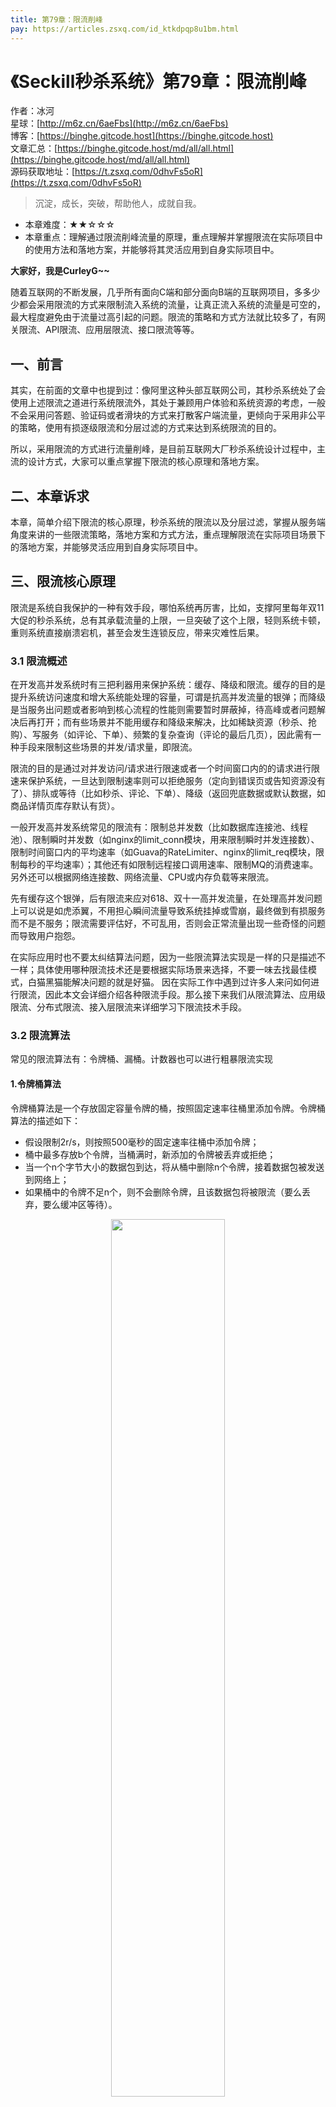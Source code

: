 ```yaml
---
title: 第79章：限流削峰
pay: https://articles.zsxq.com/id_ktkdpqp8u1bm.html
---
```



# 《Seckill秒杀系统》第79章：限流削峰

作者：冰河
<br/>星球：[http://m6z.cn/6aeFbs](http://m6z.cn/6aeFbs)
<br/>博客：[https://binghe.gitcode.host](https://binghe.gitcode.host)
<br/>文章汇总：[https://binghe.gitcode.host/md/all/all.html](https://binghe.gitcode.host/md/all/all.html)
<br/>源码获取地址：[https://t.zsxq.com/0dhvFs5oR](https://t.zsxq.com/0dhvFs5oR)

> 沉淀，成长，突破，帮助他人，成就自我。

* 本章难度：★★☆☆☆
* 本章重点：理解通过限流削峰流量的原理，重点理解并掌握限流在实际项目中的使用方法和落地方案，并能够将其灵活应用到自身实际项目中。

**大家好，我是CurleyG~~**

随着互联网的不断发展，几乎所有面向C端和部分面向B端的互联网项目，多多少少都会采用限流的方式来限制流入系统的流量，让真正流入系统的流量是可空的，最大程度避免由于流量过高引起的问题。限流的策略和方式方法就比较多了，有网关限流、API限流、应用层限流、接口限流等等。

## 一、前言

其实，在前面的文章中也提到过：像阿里这种头部互联网公司，其秒杀系统处了会使用上述限流之道进行系统限流外，其处于兼顾用户体验和系统资源的考虑，一般不会采用问答题、验证码或者滑块的方式来打散客户端流量，更倾向于采用非公平的策略，使用有损逐级限流和分层过滤的方式来达到系统限流的目的。

所以，采用限流的方式进行流量削峰，是目前互联网大厂秒杀系统设计过程中，主流的设计方式，大家可以重点掌握下限流的核心原理和落地方案。

## 二、本章诉求

本章，简单介绍下限流的核心原理，秒杀系统的限流以及分层过滤，掌握从服务端角度来讲的一些限流策略，落地方案和方式方法，重点理解限流在实际项目场景下的落地方案，并能够灵活应用到自身实际项目中。

## 三、限流核心原理

限流是系统自我保护的一种有效手段，哪怕系统再厉害，比如，支撑阿里每年双11大促的秒杀系统，总有其承载流量的上限，一旦突破了这个上限，轻则系统卡顿，重则系统直接崩溃宕机，甚至会发生连锁反应，带来灾难性后果。

### 3.1 限流概述

在开发高并发系统时有三把利器用来保护系统：缓存、降级和限流。缓存的目的是提升系统访问速度和增大系统能处理的容量，可谓是抗高并发流量的银弹；而降级是当服务出问题或者影响到核心流程的性能则需要暂时屏蔽掉，待高峰或者问题解决后再打开；而有些场景并不能用缓存和降级来解决，比如稀缺资源（秒杀、抢购）、写服务（如评论、下单）、频繁的复杂查询（评论的最后几页），因此需有一种手段来限制这些场景的并发/请求量，即限流。

 限流的目的是通过对并发访问/请求进行限速或者一个时间窗口内的的请求进行限速来保护系统，一旦达到限制速率则可以拒绝服务（定向到错误页或告知资源没有了）、排队或等待（比如秒杀、评论、下单）、降级（返回兜底数据或默认数据，如商品详情页库存默认有货）。

 一般开发高并发系统常见的限流有：限制总并发数（比如数据库连接池、线程池）、限制瞬时并发数（如nginx的limit_conn模块，用来限制瞬时并发连接数）、限制时间窗口内的平均速率（如Guava的RateLimiter、nginx的limit_req模块，限制每秒的平均速率）；其他还有如限制远程接口调用速率、限制MQ的消费速率。另外还可以根据网络连接数、网络流量、CPU或内存负载等来限流。

 先有缓存这个银弹，后有限流来应对618、双十一高并发流量，在处理高并发问题上可以说是如虎添翼，不用担心瞬间流量导致系统挂掉或雪崩，最终做到有损服务而不是不服务；限流需要评估好，不可乱用，否则会正常流量出现一些奇怪的问题而导致用户抱怨。

 在实际应用时也不要太纠结算法问题，因为一些限流算法实现是一样的只是描述不一样；具体使用哪种限流技术还是要根据实际场景来选择，不要一味去找最佳模式，白猫黑猫能解决问题的就是好猫。
 因在实际工作中遇到过许多人来问如何进行限流，因此本文会详细介绍各种限流手段。那么接下来我们从限流算法、应用级限流、分布式限流、接入层限流来详细学习下限流技术手段。

### 3.2 限流算法

常见的限流算法有：令牌桶、漏桶。计数器也可以进行粗暴限流实现

#### 1.令牌桶算法

令牌桶算法是一个存放固定容量令牌的桶，按照固定速率往桶里添加令牌。令牌桶算法的描述如下：

- 假设限制2r/s，则按照500毫秒的固定速率往桶中添加令牌；
- 桶中最多存放b个令牌，当桶满时，新添加的令牌被丢弃或拒绝；
- 当一个n个字节大小的数据包到达，将从桶中删除n个令牌，接着数据包被发送到网络上；
- 如果桶中的令牌不足n个，则不会删除令牌，且该数据包将被限流（要么丢弃，要么缓冲区等待）。

<div align="center">
    <img src="https://binghe.gitcode.host/images/project/seckill/seckill-2023-08-20-001.png?raw=true" width="60%">
    <br/>
</div>

#### 2.漏桶算法

漏桶作为计量工具（The Leaky Bucket Algorithm as a Meter）时，可以用于流量整形（Traffic Shaping）和流量控制（TrafficPolicing），漏桶算法的描述如下：

## 查看完整文章

加入[冰河技术](http://m6z.cn/6aeFbs)知识星球，解锁完整技术文章与完整代码

